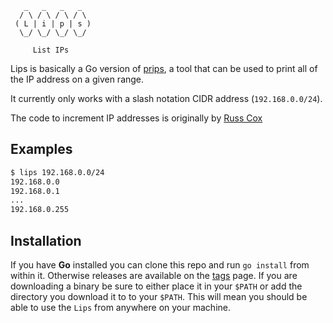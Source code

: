 
```
   _   _   _   _
  / \ / \ / \ / \
 ( L | i | p | s )
  \_/ \_/ \_/ \_/

     List IPs
```

Lips is basically a Go version of [prips](https://gitlab.com/prips/prips), a
tool that can be used to print all of the IP address on a given range.

It currently only works with a slash notation CIDR address (`192.168.0.0/24`).

The code to increment IP addresses is originally by [Russ
Cox](https://groups.google.com/forum/#!topic/golang-nuts/zlcYA4qk-94)

## Examples

```sh
$ lips 192.168.0.0/24
192.168.0.0
192.168.0.1
...
192.168.0.255
```


## Installation

If you have **Go** installed you can clone this repo and run `go install` from
within it. Otherwise releases are available on the
[tags](https://git-mw.uk365office.co.uk/robphoenix/lips/tags) page. If you are
downloading a binary be sure to either place it in your `$PATH` or add the
directory you download it to to your `$PATH`. This will mean you should be able
to use the `Lips` from anywhere on your machine.
